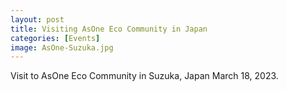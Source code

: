 ```yaml
---
layout: post
title: Visiting AsOne Eco Community in Japan
categories: [Events]
image: AsOne-Suzuka.jpg
---
```

Visit to AsOne Eco Community in Suzuka, Japan March 18, 2023.
